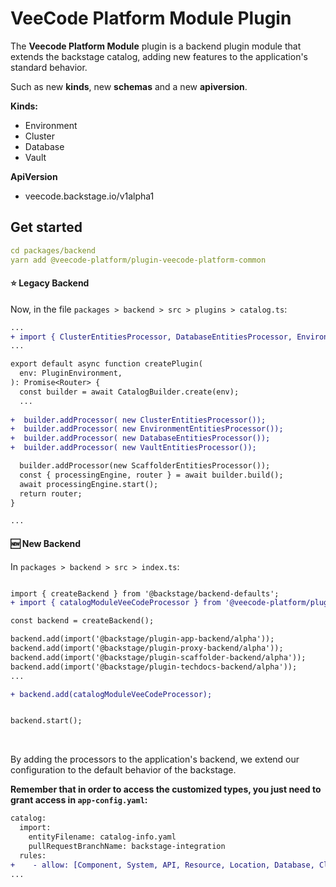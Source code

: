 # VeeCode Platform Module Plugin

The **Veecode Platform Module** plugin is a backend plugin module that extends the backstage catalog, adding new features to the application's standard behavior.

Such as new **kinds**, new **schemas** and a new **apiversion**.

**Kinds:**

- Environment
- Cluster
- Database
- Vault


**ApiVersion**

- veecode.backstage.io/v1alpha1

  

## Get started

```yaml
cd packages/backend
yarn add @veecode-platform/plugin-veecode-platform-common
```

#### ⭐ Legacy Backend

Now, in the file `packages > backend > src > plugins > catalog.ts`:

```diff
...
+ import { ClusterEntitiesProcessor, DatabaseEntitiesProcessor, EnvironmentEntitiesProcessor, VaultEntitiesProcessor } from '@veecode-platform/plugin-veecode-platform-common';
...

export default async function createPlugin(
  env: PluginEnvironment,
): Promise<Router> {
  const builder = await CatalogBuilder.create(env);
  ... 
  
+  builder.addProcessor( new ClusterEntitiesProcessor());
+  builder.addProcessor( new EnvironmentEntitiesProcessor());
+  builder.addProcessor( new DatabaseEntitiesProcessor());
+  builder.addProcessor( new VaultEntitiesProcessor());

  builder.addProcessor(new ScaffolderEntitiesProcessor());
  const { processingEngine, router } = await builder.build();
  await processingEngine.start();
  return router;
}

...
```

#### 🆕 New Backend

In `packages > backend > src > index.ts`:

```diff

import { createBackend } from '@backstage/backend-defaults';
+ import { catalogModuleVeeCodeProcessor } from '@veecode-platform/plugin-veecode-platform-module/alpha';

const backend = createBackend();

backend.add(import('@backstage/plugin-app-backend/alpha'));
backend.add(import('@backstage/plugin-proxy-backend/alpha'));
backend.add(import('@backstage/plugin-scaffolder-backend/alpha'));
backend.add(import('@backstage/plugin-techdocs-backend/alpha'));
...

+ backend.add(catalogModuleVeeCodeProcessor);


backend.start();
```

<br>


By adding the processors to the application's backend, we extend our configuration to the default behavior of the backstage.


**Remember that in order to access the customized types, you just need to grant access in `app-config.yaml`:**

```diff
catalog:
  import:
    entityFilename: catalog-info.yaml
    pullRequestBranchName: backstage-integration
  rules:
+    - allow: [Component, System, API, Resource, Location, Database, Cluster, Environment, Vault]
...
```